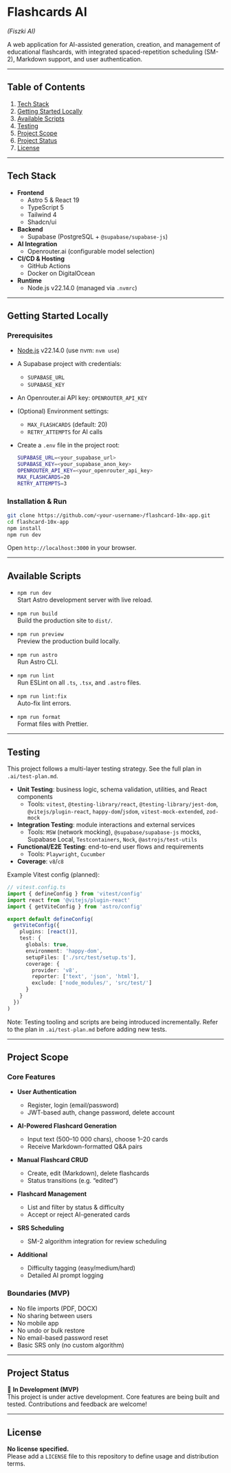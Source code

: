 # Flashcards AI  
*(Fiszki AI)*

A web application for AI-assisted generation, creation, and management of educational flashcards, with integrated spaced-repetition scheduling (SM-2), Markdown support, and user authentication.

---

## Table of Contents

1. [Tech Stack](#tech-stack)  
2. [Getting Started Locally](#getting-started-locally)  
3. [Available Scripts](#available-scripts)  
4. [Testing](#testing)  
5. [Project Scope](#project-scope)  
6. [Project Status](#project-status)  
7. [License](#license)  

---

## Tech Stack

- **Frontend**  
  - Astro 5 & React 19  
  - TypeScript 5  
  - Tailwind 4  
  - Shadcn/ui  
- **Backend**  
  - Supabase (PostgreSQL + `@supabase/supabase-js`)  
- **AI Integration**  
  - Openrouter.ai (configurable model selection)  
- **CI/CD & Hosting**  
  - GitHub Actions  
  - Docker on DigitalOcean  
- **Runtime**  
  - Node.js v22.14.0 (managed via `.nvmrc`)

---

## Getting Started Locally

### Prerequisites

- [Node.js](https://nodejs.org/) v22.14.0 (use nvm: `nvm use`)  
- A Supabase project with credentials:  
  - `SUPABASE_URL`  
  - `SUPABASE_KEY`  
- An Openrouter.ai API key: `OPENROUTER_API_KEY`  
- (Optional) Environment settings:  
  - `MAX_FLASHCARDS` (default: 20)  
  - `RETRY_ATTEMPTS` for AI calls  
- Create a `.env` file in the project root:

  ```bash
  SUPABASE_URL=<your_supabase_url>
  SUPABASE_KEY=<your_supabase_anon_key>
  OPENROUTER_API_KEY=<your_openrouter_api_key>
  MAX_FLASHCARDS=20
  RETRY_ATTEMPTS=3
  ```

### Installation & Run

```bash
git clone https://github.com/<your-username>/flashcard-10x-app.git
cd flashcard-10x-app
npm install
npm run dev
```

Open `http://localhost:3000` in your browser.

---

## Available Scripts

- `npm run dev`  
  Start Astro development server with live reload.

- `npm run build`  
  Build the production site to `dist/`.

- `npm run preview`  
  Preview the production build locally.

- `npm run astro`  
  Run Astro CLI.

- `npm run lint`  
  Run ESLint on all `.ts`, `.tsx`, and `.astro` files.

- `npm run lint:fix`  
  Auto-fix lint errors.

- `npm run format`  
  Format files with Prettier.

---

## Testing

This project follows a multi-layer testing strategy. See the full plan in `.ai/test-plan.md`.

- **Unit Testing**: business logic, schema validation, utilities, and React components
  - Tools: `vitest`, `@testing-library/react`, `@testing-library/jest-dom`, `@vitejs/plugin-react`, `happy-dom`/`jsdom`, `vitest-mock-extended`, `zod-mock`
- **Integration Testing**: module interactions and external services
  - Tools: `MSW` (network mocking), `@supabase/supabase-js` mocks, Supabase Local, `Testcontainers`, `Nock`, `@astrojs/test-utils`
- **Functional/E2E Testing**: end-to-end user flows and requirements
  - Tools: `Playwright`, `Cucumber`
- **Coverage**: `v8`/`c8`

Example Vitest config (planned):

```ts
// vitest.config.ts
import { defineConfig } from 'vitest/config'
import react from '@vitejs/plugin-react'
import { getViteConfig } from 'astro/config'

export default defineConfig(
  getViteConfig({
    plugins: [react()],
    test: {
      globals: true,
      environment: 'happy-dom',
      setupFiles: ['./src/test/setup.ts'],
      coverage: {
        provider: 'v8',
        reporter: ['text', 'json', 'html'],
        exclude: ['node_modules/', 'src/test/']
      }
    }
  })
)
```

Note: Testing tooling and scripts are being introduced incrementally. Refer to the plan in `.ai/test-plan.md` before adding new tests.

---

## Project Scope

### Core Features

- **User Authentication**  
  - Register, login (email/password)  
  - JWT-based auth, change password, delete account  

- **AI-Powered Flashcard Generation**  
  - Input text (500–10 000 chars), choose 1–20 cards  
  - Receive Markdown-formatted Q&A pairs  

- **Manual Flashcard CRUD**  
  - Create, edit (Markdown), delete flashcards  
  - Status transitions (e.g. “edited”)  

- **Flashcard Management**  
  - List and filter by status & difficulty  
  - Accept or reject AI-generated cards  

- **SRS Scheduling**  
  - SM-2 algorithm integration for review scheduling  

- **Additional**  
  - Difficulty tagging (easy/medium/hard)  
  - Detailed AI prompt logging  

### Boundaries (MVP)

- No file imports (PDF, DOCX)  
- No sharing between users  
- No mobile app  
- No undo or bulk restore  
- No email-based password reset  
- Basic SRS only (no custom algorithm)

---

## Project Status

🚧 **In Development (MVP)**  
This project is under active development. Core features are being built and tested. Contributions and feedback are welcome!

---

## License

**No license specified.**  
Please add a `LICENSE` file to this repository to define usage and distribution terms.